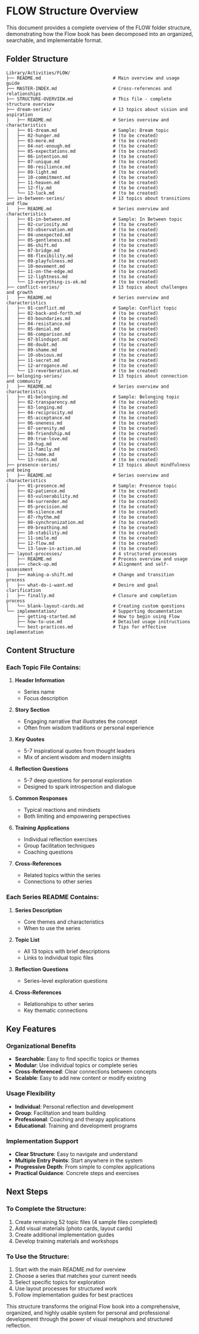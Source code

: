 # FLOW Structure Overview

This document provides a complete overview of the FLOW folder structure, demonstrating how the Flow book has been decomposed into an organized, searchable, and implementable format.

## Folder Structure

```
Library/Activities/FLOW/
├── README.md                           # Main overview and usage guide
├── MASTER-INDEX.md                     # Cross-references and relationships
├── STRUCTURE-OVERVIEW.md               # This file - complete structure overview
├── dream-series/                       # 13 topics about vision and aspiration
│   ├── README.md                       # Series overview and characteristics
│   ├── 01-dream.md                     # Sample: Dream topic
│   ├── 02-hunger.md                    # (to be created)
│   ├── 03-more.md                      # (to be created)
│   ├── 04-not-enough.md                # (to be created)
│   ├── 05-expectations.md              # (to be created)
│   ├── 06-intention.md                 # (to be created)
│   ├── 07-unique.md                    # (to be created)
│   ├── 08-resilience.md                # (to be created)
│   ├── 09-light.md                     # (to be created)
│   ├── 10-commitment.md                # (to be created)
│   ├── 11-heaven.md                    # (to be created)
│   ├── 12-fly.md                       # (to be created)
│   └── 13-luck.md                      # (to be created)
├── in-between-series/                  # 13 topics about transitions and flow
│   ├── README.md                       # Series overview and characteristics
│   ├── 01-in-between.md                # Sample: In Between topic
│   ├── 02-curiosity.md                 # (to be created)
│   ├── 03-observation.md               # (to be created)
│   ├── 04-unexpected.md                # (to be created)
│   ├── 05-gentleness.md                # (to be created)
│   ├── 06-shift.md                     # (to be created)
│   ├── 07-bridge.md                    # (to be created)
│   ├── 08-flexibility.md               # (to be created)
│   ├── 09-playfulness.md               # (to be created)
│   ├── 10-movement.md                  # (to be created)
│   ├── 11-on-the-edge.md               # (to be created)
│   ├── 12-lightness.md                 # (to be created)
│   └── 13-everything-is-ok.md          # (to be created)
├── conflict-series/                    # 13 topics about challenges and growth
│   ├── README.md                       # Series overview and characteristics
│   ├── 01-conflict.md                  # Sample: Conflict topic
│   ├── 02-back-and-forth.md            # (to be created)
│   ├── 03-boundaries.md                # (to be created)
│   ├── 04-resistance.md                # (to be created)
│   ├── 05-denial.md                    # (to be created)
│   ├── 06-comparison.md                # (to be created)
│   ├── 07-blindspot.md                 # (to be created)
│   ├── 08-doubt.md                     # (to be created)
│   ├── 09-shame.md                     # (to be created)
│   ├── 10-obvious.md                   # (to be created)
│   ├── 11-secret.md                    # (to be created)
│   ├── 12-arrogance.md                 # (to be created)
│   └── 13-reverberation.md             # (to be created)
├── belonging-series/                   # 13 topics about connection and community
│   ├── README.md                       # Series overview and characteristics
│   ├── 01-belonging.md                 # Sample: Belonging topic
│   ├── 02-transparency.md              # (to be created)
│   ├── 03-longing.md                   # (to be created)
│   ├── 04-reciprocity.md               # (to be created)
│   ├── 05-acceptance.md                # (to be created)
│   ├── 06-oneness.md                   # (to be created)
│   ├── 07-serenity.md                  # (to be created)
│   ├── 08-friendship.md                # (to be created)
│   ├── 09-true-love.md                 # (to be created)
│   ├── 10-hug.md                       # (to be created)
│   ├── 11-family.md                    # (to be created)
│   ├── 12-home.md                      # (to be created)
│   └── 13-roots.md                     # (to be created)
├── presence-series/                    # 13 topics about mindfulness and being
│   ├── README.md                       # Series overview and characteristics
│   ├── 01-presence.md                  # Sample: Presence topic
│   ├── 02-patience.md                  # (to be created)
│   ├── 03-vulnerability.md             # (to be created)
│   ├── 04-surrender.md                 # (to be created)
│   ├── 05-precision.md                 # (to be created)
│   ├── 06-silence.md                   # (to be created)
│   ├── 07-rhythm.md                    # (to be created)
│   ├── 08-synchronization.md           # (to be created)
│   ├── 09-breathing.md                 # (to be created)
│   ├── 10-stability.md                 # (to be created)
│   ├── 11-smile.md                     # (to be created)
│   ├── 12-flow.md                      # (to be created)
│   └── 13-love-in-action.md            # (to be created)
├── layout-processes/                   # 4 structured processes
│   ├── README.md                       # Process overview and usage
│   ├── check-up.md                     # Alignment and self-assessment
│   ├── making-a-shift.md               # Change and transition process
│   ├── what-do-i-want.md               # Desire and goal clarification
│   ├── finally.md                      # Closure and completion process
│   └── blank-layout-cards.md           # Creating custom questions
└── implementation/                     # Supporting documentation
    ├── getting-started.md              # How to begin using Flow
    ├── how-to-use.md                   # Detailed usage instructions
    └── best-practices.md               # Tips for effective implementation
```

## Content Structure

### **Each Topic File Contains:**

1. **Header Information**
   - Series name
   - Focus description

2. **Story Section**
   - Engaging narrative that illustrates the concept
   - Often from wisdom traditions or personal experience

3. **Key Quotes**
   - 5-7 inspirational quotes from thought leaders
   - Mix of ancient wisdom and modern insights

4. **Reflection Questions**
   - 5-7 deep questions for personal exploration
   - Designed to spark introspection and dialogue

5. **Common Responses**
   - Typical reactions and mindsets
   - Both limiting and empowering perspectives

6. **Training Applications**
   - Individual reflection exercises
   - Group facilitation techniques
   - Coaching questions

7. **Cross-References**
   - Related topics within the series
   - Connections to other series

### **Each Series README Contains:**

1. **Series Description**
   - Core themes and characteristics
   - When to use the series

2. **Topic List**
   - All 13 topics with brief descriptions
   - Links to individual topic files

3. **Reflection Questions**
   - Series-level exploration questions

4. **Cross-References**
   - Relationships to other series
   - Key thematic connections

## Key Features

### **Organizational Benefits**
- **Searchable**: Easy to find specific topics or themes
- **Modular**: Use individual topics or complete series
- **Cross-Referenced**: Clear connections between concepts
- **Scalable**: Easy to add new content or modify existing

### **Usage Flexibility**
- **Individual**: Personal reflection and development
- **Group**: Facilitation and team building
- **Professional**: Coaching and therapy applications
- **Educational**: Training and development programs

### **Implementation Support**
- **Clear Structure**: Easy to navigate and understand
- **Multiple Entry Points**: Start anywhere in the system
- **Progressive Depth**: From simple to complex applications
- **Practical Guidance**: Concrete steps and exercises

## Next Steps

### **To Complete the Structure:**
1. Create remaining 52 topic files (4 sample files completed)
2. Add visual materials (photo cards, layout cards)
3. Create additional implementation guides
4. Develop training materials and workshops

### **To Use the Structure:**
1. Start with the main README.md for overview
2. Choose a series that matches your current needs
3. Select specific topics for exploration
4. Use layout processes for structured work
5. Follow implementation guides for best practices

This structure transforms the original Flow book into a comprehensive, organized, and highly usable system for personal and professional development through the power of visual metaphors and structured reflection.
